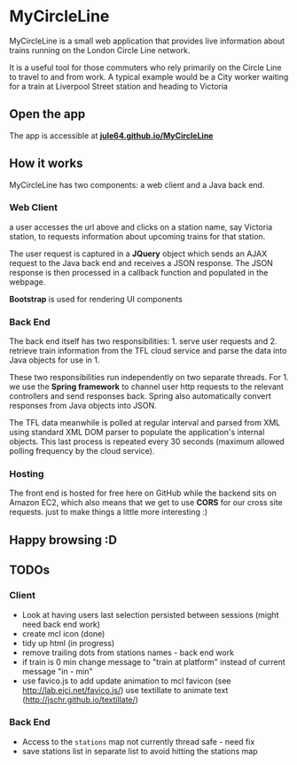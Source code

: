 # MyCircleLine

MyCircleLine is a small web application that provides live information about trains running on the London Circle Line network.

It is a useful tool for those commuters who rely primarily on the Circle Line to travel to and from work.  A typical example would be a City worker waiting for a train at Liverpool Street station and heading to Victoria


## Open the app
The app is accessible at  **[jule64.github.io/MyCircleLine](http://jule64.github.io/MyCircleLine)**


## How it works
MyCircleLine has two components: a web client and a Java back end.

### Web Client
a user accesses the url above and clicks on a station name, say Victoria station, to requests information about upcoming trains for that station.

The user request is captured in a **JQuery** object which sends an AJAX request to the Java back end and receives a JSON response.  The JSON response is then processed in a callback function and populated in the webpage.

**Bootstrap** is used for rendering UI components

### Back End
The back end itself has two responsibilities: 
      1. serve user requests and 
      2. retrieve train information from the TFL cloud service and parse the data into Java objects for use in 1.

These two responsibilities run independently on two separate threads.  For 1. we use the **Spring framework** to channel user http requests to the relevant controllers and send responses back.  Spring also automatically convert responses from Java objects into JSON.

The TFL data meanwhile is polled at regular interval and parsed from XML using standard XML DOM parser to populate the application's internal objects.  This last process is repeated every 30 seconds (maximum allowed polling frequency by the cloud service).

### Hosting
The front end is hosted for free here on GitHub while the backend sits on Amazon EC2, which also means that we get to use **CORS** for our cross site requests. just to make things a little more interesting :)


## Happy browsing :D



## TODOs

### Client
* Look at having users last selection persisted between sessions (might need back end work)
* create mcl icon (done)
* tidy up html (in progress)
* remove trailing dots from stations names - back end work
* if train is 0 min change message to "train at platform" instead of current message "in - min"
* use favico.js to add update animation to mcl favicon (see http://lab.ejci.net/favico.js/)
use textillate to animate text (http://jschr.github.io/textillate/) 


### Back End
* Access to the `stations` map not currently thread safe - need fix
* save stations list in separate list to avoid hitting the stations map

